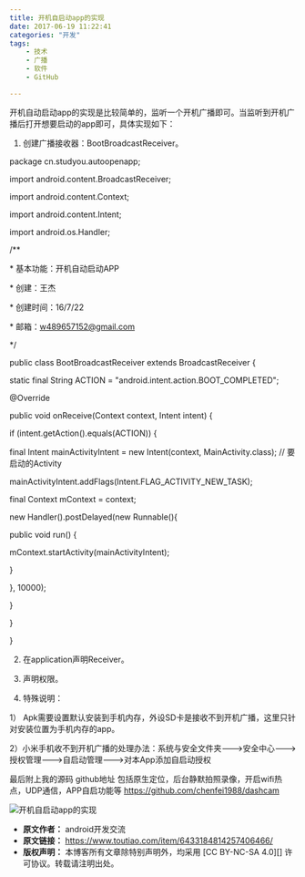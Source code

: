 ```yaml
---
title: 开机自启动app的实现
date: 2017-06-19 11:22:41
categories: "开发"
tags:
	- 技术
	- 广播
	- 软件
	- GitHub

---
```


开机自动启动app的实现是比较简单的，监听一个开机广播即可。当监听到开机广播后打开想要启动的app即可，具体实现如下：

1. 创建广播接收器：BootBroadcastReceiver。

package cn.studyou.autoopenapp;

import android.content.BroadcastReceiver;

import android.content.Context;

import android.content.Intent;

import android.os.Handler;

/\*\*

\* 基本功能：开机自动启动APP

\* 创建：王杰

\* 创建时间：16/7/22

\* 邮箱：w489657152@gmail.com

\*/

public class BootBroadcastReceiver extends BroadcastReceiver \{

static final String ACTION = "android.intent.action.BOOT\_COMPLETED";

@Override

public void onReceive(Context context, Intent intent) \{

if (intent.getAction().equals(ACTION)) \{

final Intent mainActivityIntent = new Intent(context, MainActivity.class); // 要启动的Activity

mainActivityIntent.addFlags(Intent.FLAG\_ACTIVITY\_NEW\_TASK);

final Context mContext = context;

new Handler().postDelayed(new Runnable()\{

public void run() \{

mContext.startActivity(mainActivityIntent);

\}

\}, 10000);

\}

\}

\}

2. 在application声明Receiver。

    <receiver android:name=".BootBroadcastReceiver">

3. 声明权限。

    <uses-permission android:name="android.permission.RECEIVE_BOOT_COMPLETED"></uses-permission>

4. 特殊说明：

1） Apk需要设置默认安装到手机内存，外设SD卡是接收不到开机广播，这里只针对安装位置为手机内存的app。

2）小米手机收不到开机广播的处理办法：系统与安全文件夹--->安全中心--->授权管理--->自启动管理--->对本App添加自启动授权

最后附上我的源码 github地址 包括原生定位，后台静默拍照录像，开启wifi热点，UDP通信，APP自启功能等 https://github.com/chenfei1988/dashcam

![开机自启动app的实现][app]


[app]: /pro/os/crawler/INBN-ZYER-7F73.jpg
 *  **原文作者：** android开发交流
 *  **原文链接：** https://www.toutiao.com/item/6433184814257406466/
 *  **版权声明：** 本博客所有文章除特别声明外，均采用 [CC BY-NC-SA 4.0][] 许可协议。转载请注明出处。